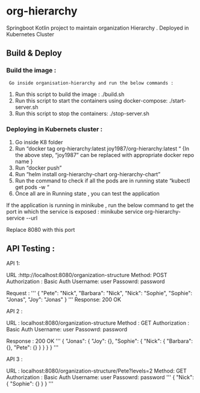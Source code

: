 # org-hierarchy

Springboot Kotlin project to maintain organization Hierarchy . 
Deployed in Kubernetes Cluster 


## Build & Deploy 

### Build the image :

     Go inside organisation-hierarchy and run the below commands :
	
1.	Run this script  to build the image  :
./build.sh 
2.	Run this script to start the containers using docker-compose: 
./start-server.sh
3.	Run this script to stop the containers: 
./stop-server.sh




### Deploying in Kubernets cluster :
1.	Go inside K8 folder 
2.	Run “docker tag org-hierarchy:latest joy1987/org-hierarchy:latest “ 
{In the above step, “joy1987” can be replaced with appropriate docker repo name }
3.	Run “docker push”
4.	Run “helm install org-hierarchy-chart org-hierarchy-chart”
5.	Run the command to check if all the pods are in running state “kubectl get pods -w “
6.	Once all are in Running state , you can test the application 


If the application is running in minikube , run the below command to get the port in which the service is exposed :
minikube service org-hierarchy-service --url

Replace 8080 with this port 


## API Testing :

API 1: 

URL :http://localhost:8080/organization-structure
Method: POST 
Authorization : Basic Auth
Username: user
Passowrd: password

Request : 
'''
{
"Pete": "Nick",
"Barbara": "Nick",
"Nick": "Sophie",
"Sophie": "Jonas",
"Joy": "Jonas"
}
'''
Response: 200 OK



API 2 : 

URL : localhost:8080/organization-structure
Method : GET
Authorization : Basic Auth
Username: user
Passowrd: password


Response : 200 OK 
'''
{
    "Jonas": {
        "Joy": {},
        "Sophie": {
            "Nick": {
                "Barbara": {},
                "Pete": {}
            }
        }
    }
}
'''

API 3 :

URL : localhost:8080/organization-structure/Pete?levels=2
Method: GET
Authorization : Basic Auth
Username: user
Passowrd: password
'''
{
    "Nick": {
        "Sophie": {}
    }
}
'''



